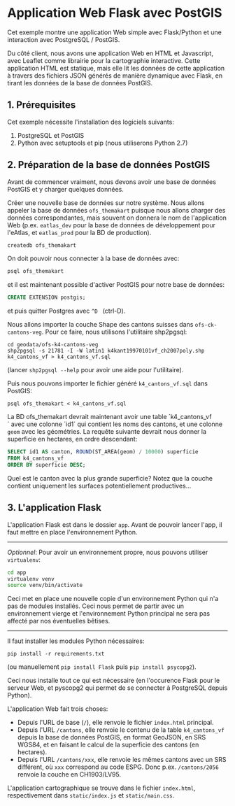 # Application Web Flask avec PostGIS



Cet exemple montre une application Web simple avec Flask/Python et une interaction avec PostgreSQL / PostGIS.

Du côté client, nous avons une application Web en HTML et Javascript, avec Leaflet comme librairie pour la cartographie interactive. Cette application HTML est statique, mais elle lit les données de cette application à travers des fichiers JSON générés de manière dynamique avec Flask, en tirant les données de la base de données PostGIS.



## 1. Prérequisites

Cet exemple nécessite l'installation des logiciels suivants:

1. PostgreSQL et PostGIS
2. Python avec setuptools et pip (nous utiliserons Python 2.7)



## 2. Préparation de la base de données PostGIS

Avant de commencer vraiment, nous devons avoir une base de données PostGIS et y charger quelques données.

Créer une nouvelle base de données sur notre système. Nous allons appeler la base de données `ofs_themakart` puisque nous allons charger des données correspondantes, mais souvent on donnera le nom de l'application Web (p.ex. `eatlas_dev` pour la base de données de développement pour l'eAtlas, et `eatlas_prod` pour la BD de production).

```bash
createdb ofs_themakart
```

On doit pouvoir nous connecter à la base de données avec:

```bash
psql ofs_themakart
```

et il est maintenant possible d'activer PostGIS pour notre base de données:

```sql
CREATE EXTENSION postgis;
```

et puis quitter Postgres avec `^D ` (ctrl-D).

Nous allons importer la couche Shape des cantons suisses dans `ofs-ck-cantons-veg`. Pour ce faire, nous utilisons l'utilitaire shp2pgsql:

```shell
cd geodata/ofs-k4-cantons-veg
shp2pgsql -s 21781 -I -W latin1 k4kant19970101vf_ch2007poly.shp k4_cantons_vf > k4_cantons_vf.sql
```

(lancer `shp2pgsql --help` pour avoir une aide pour l'utilitaire).

Puis nous pouvons importer le fichier généré `k4_cantons_vf.sql` dans PostGIS:

```shell
psql ofs_themakart < k4_cantons_vf.sql
```

La BD ofs_themakart devrait maintenant avoir une table ´k4_cantons_vf´ avec une colonne ´id1´ qui contient les noms des cantons, et une colonne `geom` avec les géométries. La requête suivante devrait nous donner la superficie en hectares, en ordre descendant:

```sql
SELECT id1 AS canton, ROUND(ST_AREA(geom) / 10000) superficie 
FROM k4_cantons_vf
ORDER BY superficie DESC;
```

Quel est le canton avec la plus grande superficie? Notez que la couche contient uniquement les surfaces potentiellement productives...



## 3. L'application Flask

L'application Flask est dans le dossier `app`. Avant de pouvoir lancer l'app, il faut mettre en place l'environnement Python.

---

*Optionnel*: Pour avoir un environnement propre, nous pouvons utiliser `virtualenv`:

```bash
cd app
virtualenv venv
source venv/bin/activate
```

Ceci met en place une nouvelle copie d'un environnement Python qui n'a pas de modules installés. Ceci nous permet de partir avec un environnement vierge et l'environnement Python principal ne sera pas affecté par nos éventuelles bêtises.

---

Il faut installer les modules Python nécessaires:

```shell
pip install -r requirements.txt
```

(ou manuellement `pip install Flask` puis `pip install psycopg2`).

Ceci nous installe tout ce qui est nécessaire (en l'occurence Flask pour le serveur Web, et pyscopg2 qui permet de se connecter à PostgreSQL depuis Python).

L'application Web fait trois choses:

- Depuis l'URL de base (`/`), elle renvoie le fichier `index.html` principal.
- Depuis l'URL `/cantons`, elle renvoie le contenu de la table `k4_cantons_vf` depuis la base de données PostGIS, en format GeoJSON, en SRS WGS84, et en faisant le calcul de la superficie des cantons (en hectares).
- Depuis l'URL `/cantons/xxx`, elle renvoie les mêmes cantons avec un SRS différent, où `xxx` correspond au code ESPG. Donc p.ex. `/cantons/2056` renvoie la couche en CH1903/LV95.

L'application cartographique se trouve dans le fichier `index.html`, respectivement dans `static/index.js` et `static/main.css`.



